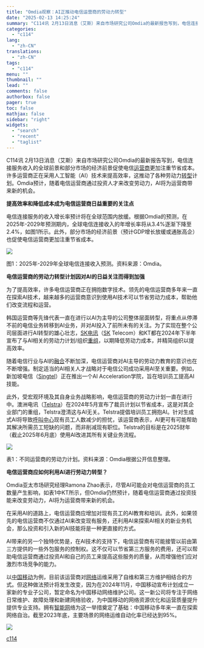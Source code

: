 ```yaml
---
title: "Omdia观察：AI正推动电信运营商的劳动力转型"
date: "2025-02-13 14:25:24"
summary: "C114讯 2月13日消息（艾斯）来自市场研究公司Omdia的最新报告写到，电信连接服务收入的全..."
categories:
  - "c114"
lang:
  - "zh-CN"
translations:
  - "zh-CN"
tags:
  - "c114"
menu: ""
thumbnail: ""
lead: ""
comments: false
authorbox: false
pager: true
toc: false
mathjax: false
sidebar: "right"
widgets:
  - "search"
  - "recent"
  - "taglist"
---
```


C114讯 2月13日消息（艾斯）来自市场研究公司Omdia的最新报告写到，电信连接服务收入的全球前景和部分市场的经济前景促使电信[运营商](https://www.c114.com.cn/keyword/default.asp?key=%D4%CB%D3%AA%C9%CC)更加注重节省成本。许多运营商正在采用人工智能（AI）技术来提高效率，这推动了各种劳动力[转型](https://www.c114.com.cn/keyword/default.asp?key=%D7%AA%D0%CD)计划。Omdia预计，随着电信运营商通过投资人才来改变劳动力，AI将为运营商带来新的机会。

**提高效率和降低成本成为电信运营商日益重要的关注点**

电信连接服务的收入增长率预计将在全球范围内放缓。根据Omdia的预测，在2025年-2029年预测期内，全球电信连接收入的年增长率将从3.4%逐渐下降至2.4%，如图1所示。此外，部分市场的经济前景（预计GDP增长放缓或通胀高企）也促使电信运营商更加注重节省成本。

![](https://image.c114.com.cn/20250213/17394276749680.png)

图1：2025年-2029年全球电信连接收入预测。资料来源：Omdia。

**电信运营商的劳动力转型计划因对AI的日益关注而得到加强**

为了提高效率，许多电信运营商正在拥抱数字技术。领先的电信运营商多年来一直在探索AI技术，越来越多的运营商意识到使用AI技术可以节省劳动力成本，帮助他们改变流程和运营。

韩国运营商等先锋代表一直在进行以AI为主导的公司整体层面转型，将重点从停滞不前的电信业务转移到AI业务，并对AI投入了前所未有的关注。为了实现在整个公司层面进行AI转型的雄心壮志，[SK电讯](https://www.c114.com.cn/keyword/default.asp?key=SK%B5%E7%D1%B6)（[SK](https://www.c114.com.cn/keyword/default.asp?key=SK) Telecom）和KT都在2024年下半年宣布了与AI相关的劳动力计划/组织[重组](https://www.c114.com.cn/keyword/default.asp?key=%D6%D8%D7%E9)，以期降低劳动力成本，并精简组织以提高效率。

随着电信行业与AI的[融合](https://www.c114.com.cn/keyword/default.asp?key=%C8%DA%BA%CF)不断加深，电信运营商对AI主导的劳动力教育的意识也在不断增强。制定适当的AI相关人才战略对于电信公司成功采用AI至关重要。例如，新加坡电信（[Singtel](https://www.c114.com.cn/keyword/default.asp?key=Singtel)）正在推出一个AI Acceleration学院，旨在培训员工提高AI技能。

此外，受宏观环境及其自身业务战略影响，电信运营商的劳动力计划一直在进行中。澳洲电讯（[Telstra](https://www.c114.com.cn/keyword/default.asp?key=Telstra)）在2024年5月宣布了裁员计划以节省成本，这是对其企业部门的重组，Telstra澄清这与AI无关。Telstra提倡培训员工拥抱AI。针对生成式AI将导致[呼叫中心](https://www.c114.com.cn/keyword/default.asp?key=%BA%F4%BD%D0%D6%D0%D0%C4)现有员工人数减少的担忧，该运营商表示，AI更可有可能帮助其解决所需员工短缺的问题，而非削减现有职位。Telstra的目标是在2025财年（截止2025年6月底）使用AI改进其所有关键业务流程。

![](https://image.c114.com.cn/20250213/17394277237635.png)

表1：不同运营商的劳动力计划。资料来源：Omdia根据公开信息整理。

**电信运营商应如何利用AI进行劳动力转型？**

Omdia亚太市场研究经理Ramona Zhao表示，尽管AI可能会对电信运营商的员工数量产生影响，如表1中KT所示，但Omdia仍然预计，随着电信运营商通过投资技能来改变劳动力，AI将为运营商带来新的机会。

在采用AI的道路上，电信运营商应增加对现有员工的AI教育和培训。此外，如果领先的电信运营商不仅通过AI来改变现有服务，还利用AI来探索AI相关的新业务机会，那么投资和引入新的AI技能将是一种更直接的方式。

AI带来的另一个独特优势是，在AI技术的支持下，电信运营商有可能接管以前由第三方提供的一些外包服务的控制权。这不仅可以节省第三方服务的费用，还可以帮助电信运营商通过投资AI和自己的员工来提高这些服务的质量，从而增强他们应对激烈市场竞争的能力。

以[中国移动](https://www.c114.com.cn/keyword/default.asp?key=%D6%D0%B9%FA%D2%C6%B6%AF)为例，目前该运营商对[网络](https://www.c114.com.cn/keyword/default.asp?key=%CD%F8%C2%E7)运维采用了自维和第三方维护相结合的方式。但这种做法预计将发生改变，因为在2024年11月，中国移动宣布计划成立一家新的专业子公司，暂定命名为中国移动网络维护公司。这一新公司将专注于网络日常维护、故障处理和新建网络验收，为中国移动的网络资源优化和运营质量提升提供专业支持。拥有[智能网](https://www.c114.com.cn/keyword/default.asp?key=%D6%C7%C4%DC%CD%F8)络为这一举措奠定了基础：中国移动多年来一直在探索网络自治。截至2023年底，主要场景的网络运维自动化率已经达到95%。

[![](http://www.c114.com.cn/news/images/t21.gif)](http://www.c114.com.cn)

[c114](https://www.c114.com.cn/4app/3542/a1283206.html)
